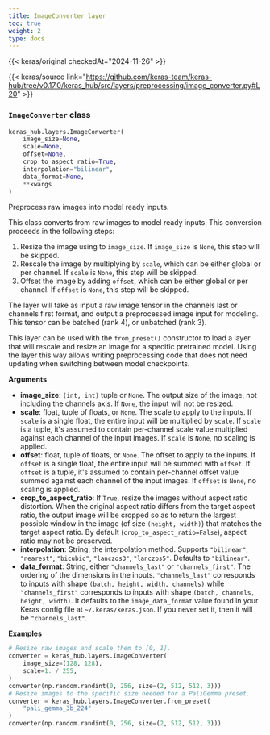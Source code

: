 ```yaml
---
title: ImageConverter layer
toc: true
weight: 2
type: docs
---
```


{{< keras/original checkedAt="2024-11-26" >}}

{{< keras/source link="https://github.com/keras-team/keras-hub/tree/v0.17.0/keras_hub/src/layers/preprocessing/image_converter.py#L20" >}}

### `ImageConverter` class

```python
keras_hub.layers.ImageConverter(
    image_size=None,
    scale=None,
    offset=None,
    crop_to_aspect_ratio=True,
    interpolation="bilinear",
    data_format=None,
    **kwargs
)
```

Preprocess raw images into model ready inputs.

This class converts from raw images to model ready inputs. This conversion
proceeds in the following steps:

1. Resize the image using to `image_size`. If `image_size` is `None`, this
   step will be skipped.
2. Rescale the image by multiplying by `scale`, which can be either global
   or per channel. If `scale` is `None`, this step will be skipped.
3. Offset the image by adding `offset`, which can be either global
   or per channel. If `offset` is `None`, this step will be skipped.

The layer will take as input a raw image tensor in the channels last or
channels first format, and output a preprocessed image input for modeling.
This tensor can be batched (rank 4), or unbatched (rank 3).

This layer can be used with the `from_preset()` constructor to load a layer
that will rescale and resize an image for a specific pretrained model.
Using the layer this way allows writing preprocessing code that does not
need updating when switching between model checkpoints.

**Arguments**

- **image_size**: `(int, int)` tuple or `None`. The output size of the image,
  not including the channels axis. If `None`, the input will not be
  resized.
- **scale**: float, tuple of floats, or `None`. The scale to apply to the
  inputs. If `scale` is a single float, the entire input will be
  multiplied by `scale`. If `scale` is a tuple, it's assumed to
  contain per-channel scale value multiplied against each channel of
  the input images. If `scale` is `None`, no scaling is applied.
- **offset**: float, tuple of floats, or `None`. The offset to apply to the
  inputs. If `offset` is a single float, the entire input will be
  summed with `offset`. If `offset` is a tuple, it's assumed to
  contain per-channel offset value summed against each channel of the
  input images. If `offset` is `None`, no scaling is applied.
- **crop_to_aspect_ratio**: If `True`, resize the images without aspect
  ratio distortion. When the original aspect ratio differs
  from the target aspect ratio, the output image will be
  cropped so as to return the
  largest possible window in the image (of size `(height, width)`)
  that matches the target aspect ratio. By default
  (`crop_to_aspect_ratio=False`), aspect ratio may not be preserved.
- **interpolation**: String, the interpolation method.
  Supports `"bilinear"`, `"nearest"`, `"bicubic"`,
  `"lanczos3"`, `"lanczos5"`. Defaults to `"bilinear"`.
- **data_format**: String, either `"channels_last"` or `"channels_first"`.
  The ordering of the dimensions in the inputs. `"channels_last"`
  corresponds to inputs with shape `(batch, height, width, channels)`
  while `"channels_first"` corresponds to inputs with shape
  `(batch, channels, height, width)`. It defaults to the
  `image_data_format` value found in your Keras config file at
  `~/.keras/keras.json`. If you never set it, then it will be
  `"channels_last"`.

**Examples**

```python
# Resize raw images and scale them to [0, 1].
converter = keras_hub.layers.ImageConverter(
    image_size=(128, 128),
    scale=1. / 255,
)
converter(np.random.randint(0, 256, size=(2, 512, 512, 3)))
# Resize images to the specific size needed for a PaliGemma preset.
converter = keras_hub.layers.ImageConverter.from_preset(
    "pali_gemma_3b_224"
)
converter(np.random.randint(0, 256, size=(2, 512, 512, 3)))
```
